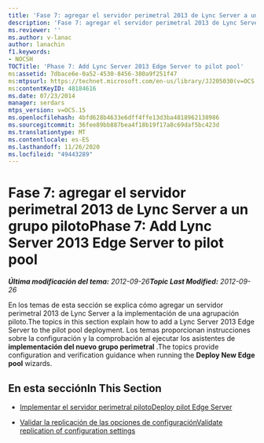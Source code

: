 ```yaml
---
title: 'Fase 7: agregar el servidor perimetral 2013 de Lync Server a un grupo piloto'
description: 'Fase 7: agregar el servidor perimetral 2013 de Lync Server a una agrupación piloto.'
ms.reviewer: ''
ms.author: v-lanac
author: lanachin
f1.keywords:
- NOCSH
TOCTitle: 'Phase 7: Add Lync Server 2013 Edge Server to pilot pool'
ms:assetid: 7dbace6e-0a52-4530-8456-380a9f251f47
ms:mtpsurl: https://technet.microsoft.com/en-us/library/JJ205030(v=OCS.15)
ms:contentKeyID: 48184616
ms.date: 07/23/2014
manager: serdars
mtps_version: v=OCS.15
ms.openlocfilehash: 4bfd628b4633e6dff4ffe13d3ba4818962138986
ms.sourcegitcommit: 36fee89bb887bea4f18b19f17a8c69daf5bc423d
ms.translationtype: MT
ms.contentlocale: es-ES
ms.lasthandoff: 11/26/2020
ms.locfileid: "49443289"
---
```

# <a name="phase-7-add-lync-server-2013-edge-server-to-pilot-pool"></a><span data-ttu-id="169eb-103">Fase 7: agregar el servidor perimetral 2013 de Lync Server a un grupo piloto</span><span class="sxs-lookup"><span data-stu-id="169eb-103">Phase 7: Add Lync Server 2013 Edge Server to pilot pool</span></span>

<div data-xmlns="http://www.w3.org/1999/xhtml">

<div class="topic" data-xmlns="http://www.w3.org/1999/xhtml" data-msxsl="urn:schemas-microsoft-com:xslt" data-cs="https://msdn.microsoft.com/">

<div data-asp="https://msdn2.microsoft.com/asp">



</div>

<div id="mainSection">

<div id="mainBody"><span data-ttu-id="169eb-104">

<span> </span></span><span class="sxs-lookup"><span data-stu-id="169eb-104">

<span> </span></span></span>

<span data-ttu-id="169eb-105">_**Última modificación del tema:** 2012-09-26_</span><span class="sxs-lookup"><span data-stu-id="169eb-105">_**Topic Last Modified:** 2012-09-26_</span></span>

<span data-ttu-id="169eb-106">En los temas de esta sección se explica cómo agregar un servidor perimetral 2013 de Lync Server a la implementación de una agrupación piloto.</span><span class="sxs-lookup"><span data-stu-id="169eb-106">The topics in this section explain how to add a Lync Server 2013 Edge Server to the pilot pool deployment.</span></span> <span data-ttu-id="169eb-107">Los temas proporcionan instrucciones sobre la configuración y la comprobación al ejecutar los asistentes de **implementación del nuevo grupo perimetral** .</span><span class="sxs-lookup"><span data-stu-id="169eb-107">The topics provide configuration and verification guidance when running the **Deploy New Edge pool** wizards.</span></span>

<div>

## <a name="in-this-section"></a><span data-ttu-id="169eb-108">En esta sección</span><span class="sxs-lookup"><span data-stu-id="169eb-108">In This Section</span></span>

  - [<span data-ttu-id="169eb-109">Implementar el servidor perimetral piloto</span><span class="sxs-lookup"><span data-stu-id="169eb-109">Deploy pilot Edge Server</span></span>](deploy-pilot-edge-server.md)

  - [<span data-ttu-id="169eb-110">Validar la replicación de las opciones de configuración</span><span class="sxs-lookup"><span data-stu-id="169eb-110">Validate replication of configuration settings</span></span>](validate-replication-of-configuration-settings.md)

<span data-ttu-id="169eb-111"></div>

</div>

<span> </span>

</div>

</div>

</span><span class="sxs-lookup"><span data-stu-id="169eb-111"></div>

</div>

<span> </span>

</div>

</div>

</span></span></div>

